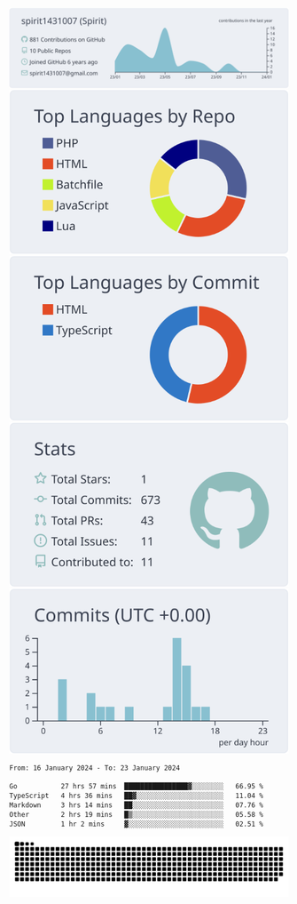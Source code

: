 [![](https://raw.githubusercontent.com/spirit1431007/spirit1431007/master/profile-summary-card-output/nord_bright/0-profile-details.svg)](https://git.io/spiritx)
[![](https://raw.githubusercontent.com/spirit1431007/spirit1431007/master/profile-summary-card-output/nord_bright/1-repos-per-language.svg)](https://git.io/spiritx) [![](https://raw.githubusercontent.com/spirit1431007/spirit1431007/master/profile-summary-card-output/nord_bright/2-most-commit-language.svg)](https://git.io/spiritx)
[![](https://raw.githubusercontent.com/spirit1431007/spirit1431007/master/profile-summary-card-output/nord_bright/3-stats.svg)](https://git.io/spiritx) [![](https://raw.githubusercontent.com/spirit1431007/spirit1431007/master/profile-summary-card-output/nord_bright/4-productive-time.svg)](https://git.io/spiritx)

<!--START_SECTION:waka-->

```txt
From: 16 January 2024 - To: 23 January 2024

Go           27 hrs 57 mins  ████████████████▓░░░░░░░░   66.95 %
TypeScript   4 hrs 36 mins   ██▓░░░░░░░░░░░░░░░░░░░░░░   11.04 %
Markdown     3 hrs 14 mins   ██░░░░░░░░░░░░░░░░░░░░░░░   07.76 %
Other        2 hrs 19 mins   █▒░░░░░░░░░░░░░░░░░░░░░░░   05.58 %
JSON         1 hr 2 mins     ▓░░░░░░░░░░░░░░░░░░░░░░░░   02.51 %
```

<!--END_SECTION:waka-->

![contribution](https://github.com/spirit1431007/spirit1431007/blob/output/github-contribution-grid-snake.svg)
